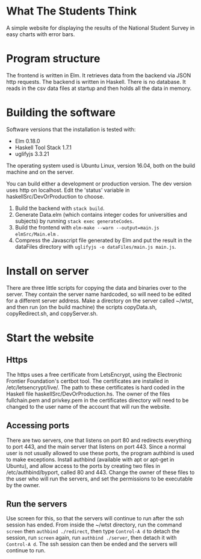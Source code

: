 # What The Students Think

A simple website for displaying the results of the National Student Survey in easy charts with error bars.

# Program structure

The frontend is written in Elm.  It retrieves data from the backend via JSON http requests.  The backend is written in Haskell.  There is no database.  It reads in the csv data files at startup and then holds all the data in memory.

# Building the software

Software versions that the installation is tested with:

+ Elm 0.18.0
+ Haskell Tool Stack 1.7.1
+ uglifyjs 3.3.21

The operating system used is Ubuntu Linux, version 16.04, both on the build machine and on the server.

You can build either a development or production version.  The dev version uses http on localhost.  Edit the 'status' variable in haskellSrc/DevOrProduction to choose.

1. Build the backend with ```stack build```. 
2. Generate Data.elm (which contains integer codes for universities and subjects) by running ```stack exec generateCodes```.
3. Build the frontend with ```elm-make --warn --output=main.js elmSrc/Main.elm``` .
4. Compress the Javascript file generated by Elm and put the result in the dataFiles directory with ```uglifyjs -o dataFiles/main.js main.js```.

# Install on server

There are three little scripts for copying the data and binaries over to the server.  They contain the server name hardcoded, so will need to be edited for a different server address.  Make a directory on the server called ~/wtst, and then run (on the build machine) the scripts copyData.sh, copyRedirect.sh, and copyServer.sh.

# Start the website

## Https

The https uses a free certificate from LetsEncrypt, using the Electronic Frontier Foundation's certbot tool.  The certificates are installed in /etc/letsencrypt/live/<domain>.  The path to these certificates is hard coded in the Haskell file haskellSrc/DevOrProduction.hs.  The owner of the files fullchain.pem and privkey.pem in the certificates directory will need to be changed to the user name of the account that will run the website.

## Accessing ports

There are two servers, one that listens on port 80 and redirects everything to port 443, and the main server that listens on port 443.  Since a normal user is not usually allowed to use these ports, the program authbind is used to make exceptions.  Install authbind (available with apt or apt-get in Ubuntu), and allow access to the ports by creating two files in /etc/authbind/byport, called 80 and 443.  Change the owner of these files to the user who will run the servers, and set the permissions to be executable by the owner.

## Run the servers

Use screen for this, so that the servers will continue to run after the ssh session has ended.  From inside the ~/wtst directory, run the command ```screen``` then ```authbind ./redirect```, then type ```Control-A d``` to detach the session, run ```screen``` again, run ```authbind ./server```, then detach it with ```Control-A d```.  The ssh session can then be ended and the servers will continue to run.
